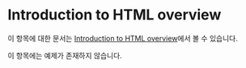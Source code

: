 # Introduction to HTML overview

이 항목에 대한 문서는 [Introduction to HTML overview](https://developer.mozilla.org/ko/docs/Learn/HTML/Introduction_to_HTML)에서 볼 수 있습니다.

이 항목에는 예제가 존재하지 않습니다.
